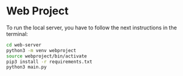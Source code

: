 # Web Project

To run the local server, you have to follow the next instructions in the terminal:

```sh
cd web-server
python3 -m venv webproject
source webproject/bin/activate
pip3 install -r requirements.txt
python3 main.py
```
